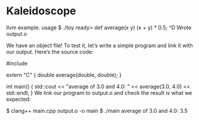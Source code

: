 # Kaleidoscope
llvm example.
usage 
$ ./toy
ready> def average(x y) (x + y) * 0.5;
^D
Wrote output.o

We have an object file! To test it, let’s write a simple program and link it with our output. Here’s the source code:

#include <iostream>

extern "C" {
    double average(double, double);
}

int main() {
    std::cout << "average of 3.0 and 4.0: " << average(3.0, 4.0) << std::endl;
}
We link our program to output.o and check the result is what we expected:

$ clang++ main.cpp output.o -o main
$ ./main
average of 3.0 and 4.0: 3.5